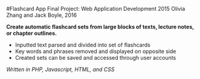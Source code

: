 #Flashcard App 
Final Project: Web Application Development 2015
Olivia Zhang and Jack Boyle, 2016 

**Create automatic flashcard sets from large blocks of texts, lecture notes, or chapter outlines.**

- Inputted text parsed and divided into set of flashcards 
- Key words and phrases removed and displayed on opposite side 
- Created sets can be saved and accessed through user accounts

*Written in PHP, Javascript, HTML, and CSS*
